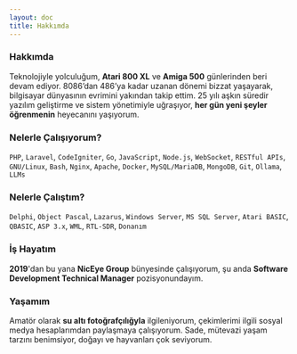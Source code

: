 ```yaml
---
layout: doc
title: Hakkımda
---
```


### Hakkımda

Teknolojiyle yolculuğum, **Atari 800 XL** ve **Amiga 500** günlerinden beri devam ediyor. 8086’dan 486’ya kadar uzanan dönemi bizzat yaşayarak, bilgisayar dünyasının evrimini yakından takip ettim. 25 yılı aşkın süredir yazılım geliştirme ve sistem yönetimiyle uğraşıyor, **her gün yeni şeyler öğrenmenin** heyecanını yaşıyorum.

<Badge type="info" text="Doğum: 1981" /> <Badge type="info" text="İkamet: İstanbul" /> <Badge type="info" text="Dil: İngilizce (B2)" /> <Badge type="info" text="Eğitim: Lise" />

### Nelerle Çalışıyorum?  
``PHP``, ``Laravel``, ``CodeIgniter``, ``Go``, ``JavaScript``, ``Node.js``, ``WebSocket``, ``RESTful APIs``, ``GNU/Linux``, ``Bash``, ``Nginx``, ``Apache``, ``Docker``, ``MySQL/MariaDB``, ``MongoDB``, ``Git``, ``Ollama``, ``LLMs``

### Nelerle Çalıştım?

``Delphi``, ``Object Pascal``, ``Lazarus``, ``Windows Server``, ``MS SQL Server``, ``Atari BASIC``, ``QBASIC``, ``ASP 3.x``, ``WML``, ``RTL-SDR``, ``Donanım``

### İş Hayatım
**2019**'dan bu yana **NicEye Group** bünyesinde çalışıyorum, şu anda **Software Development Technical Manager** pozisyonundayım.

### Yaşamım
Amatör olarak **su altı fotoğrafçılığyla** ilgileniyorum, çekimlerimi ilgili sosyal medya hesaplarımdan paylaşmaya çalışıyorum. Sade, mütevazi yaşam tarzını benimsiyor, doğayı ve hayvanları çok seviyorum.